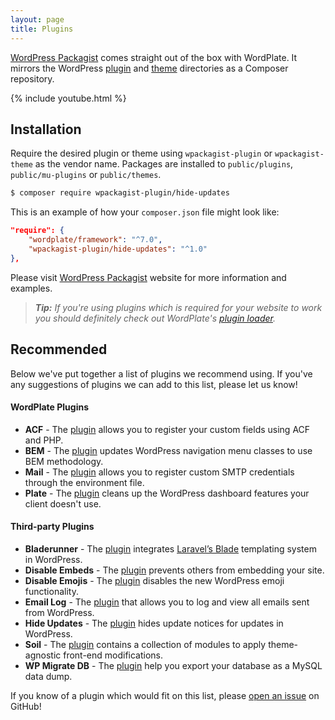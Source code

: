 ```yaml
---
layout: page
title: Plugins
---
```


[WordPress Packagist](https://wpackagist.org) comes straight out of the box with WordPlate. It mirrors the WordPress [plugin](https://plugins.svn.wordpress.org) and [theme](https://themes.svn.wordpress.org) directories as a Composer repository.

{% include youtube.html %}

## Installation

Require the desired plugin or theme using `wpackagist-plugin` or `wpackagist-theme` as the vendor name. Packages are installed to `public/plugins`, `public/mu-plugins` or `public/themes`.

```bash
$ composer require wpackagist-plugin/hide-updates
```

This is an example of how your `composer.json` file might look like:

```json
"require": {
    "wordplate/framework": "^7.0",
    "wpackagist-plugin/hide-updates": "^1.0"
},
```

Please visit [WordPress Packagist](https://wpackagist.org) website for more information and examples.

> _**Tip:** If you're using plugins which is required for your website to work you should definitely check out WordPlate's [plugin loader](/docs/plugin-loader)._

## Recommended

Below we've put together a list of plugins we recommend using. If you've any suggestions of plugins we can add to this list, please let us know!

#### WordPlate Plugins

- **ACF** - The [plugin](https://github.com/wordplate/acf#readme) allows you to register your custom fields using ACF and PHP.
- **BEM** - The [plugin](https://github.com/wordplate/bem#readme) updates WordPress navigation menu classes to use BEM methodology.
- **Mail** - The [plugin](https://github.com/wordplate/mail#readme) allows you to register custom SMTP credentials through the environment file.
- **Plate** - The [plugin](https://github.com/wordplate/plate#readme) cleans up the WordPress dashboard features your client doesn't use.

#### Third-party Plugins

- **Bladerunner** - The [plugin](https://github.com/ekandreas/bladerunner#readme) integrates [Laravel’s Blade](https://laravel.com/docs/5.7/blade) templating system in WordPress.
- **Disable Embeds** - The [plugin](https://wordpress.org/plugins/disable-embeds) prevents others from embedding your site.
- **Disable Emojis** - The [plugin](https://wordpress.org/plugins/disable-emojis) disables the new WordPress emoji functionality.
- **Email Log** - The [plugin](https://wordpress.org/plugins/email-log) that allows you to log and view all emails sent from WordPress.
- **Hide Updates** - The [plugin](https://wordpress.org/plugins/hide-updates) hides update notices for updates in WordPress.
- **Soil** - The [plugin](https://roots.io/plugins/soil) contains a collection of modules to apply theme-agnostic front-end modifications.
- **WP Migrate DB** - The [plugin](https://wordpress.org/plugins/wp-migrate-db) help you export your database as a MySQL data dump.

If you know of a plugin which would fit on this list, please [open an issue](https://github.com/wordplate/wordplate.github.io) on GitHub!
